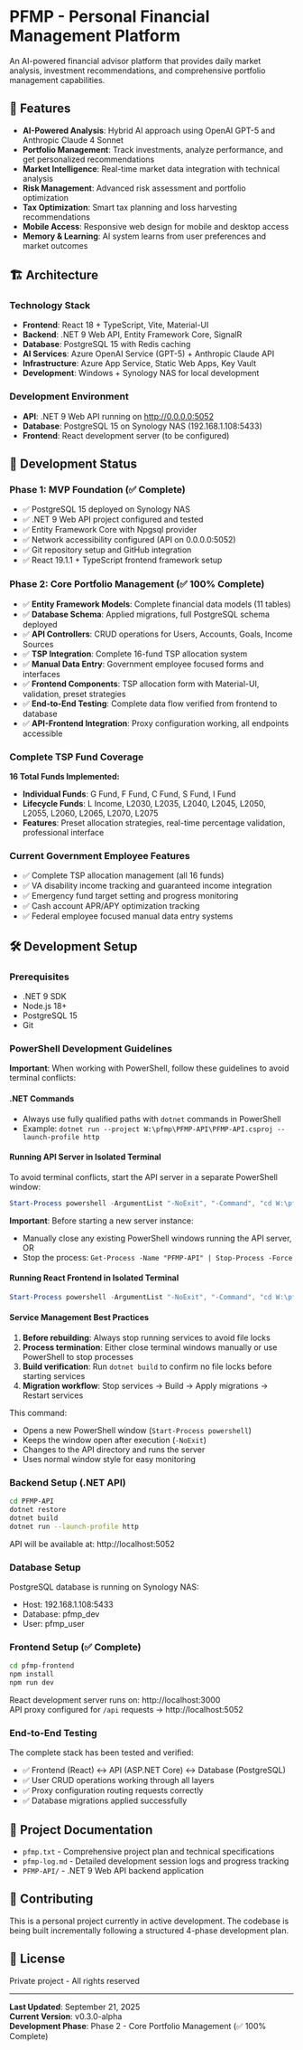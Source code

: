 # PFMP - Personal Financial Management Platform

An AI-powered financial advisor platform that provides daily market analysis, investment recommendations, and comprehensive portfolio management capabilities.

## 🚀 Features

- **AI-Powered Analysis**: Hybrid AI approach using OpenAI GPT-5 and Anthropic Claude 4 Sonnet
- **Portfolio Management**: Track investments, analyze performance, and get personalized recommendations
- **Market Intelligence**: Real-time market data integration with technical analysis
- **Risk Management**: Advanced risk assessment and portfolio optimization
- **Tax Optimization**: Smart tax planning and loss harvesting recommendations
- **Mobile Access**: Responsive web design for mobile and desktop access
- **Memory & Learning**: AI system learns from user preferences and market outcomes

## 🏗️ Architecture

### Technology Stack
- **Frontend**: React 18 + TypeScript, Vite, Material-UI
- **Backend**: .NET 9 Web API, Entity Framework Core, SignalR
- **Database**: PostgreSQL 15 with Redis caching
- **AI Services**: Azure OpenAI Service (GPT-5) + Anthropic Claude API
- **Infrastructure**: Azure App Service, Static Web Apps, Key Vault
- **Development**: Windows + Synology NAS for local development

### Development Environment
- **API**: .NET 9 Web API running on http://0.0.0.0:5052
- **Database**: PostgreSQL 15 on Synology NAS (192.168.1.108:5433)
- **Frontend**: React development server (to be configured)

## 🚦 Development Status

### Phase 1: MVP Foundation (✅ Complete)
- ✅ PostgreSQL 15 deployed on Synology NAS
- ✅ .NET 9 Web API project configured and tested
- ✅ Entity Framework Core with Npgsql provider
- ✅ Network accessibility configured (API on 0.0.0.0:5052)
- ✅ Git repository setup and GitHub integration
- ✅ React 19.1.1 + TypeScript frontend framework setup

### Phase 2: Core Portfolio Management (✅ 100% Complete)
- ✅ **Entity Framework Models**: Complete financial data models (11 tables)
- ✅ **Database Schema**: Applied migrations, full PostgreSQL schema deployed
- ✅ **API Controllers**: CRUD operations for Users, Accounts, Goals, Income Sources
- ✅ **TSP Integration**: Complete 16-fund TSP allocation system
- ✅ **Manual Data Entry**: Government employee focused forms and interfaces
- ✅ **Frontend Components**: TSP allocation form with Material-UI, validation, preset strategies
- ✅ **End-to-End Testing**: Complete data flow verified from frontend to database
- ✅ **API-Frontend Integration**: Proxy configuration working, all endpoints accessible

### Complete TSP Fund Coverage
**16 Total Funds Implemented:**
- **Individual Funds**: G Fund, F Fund, C Fund, S Fund, I Fund
- **Lifecycle Funds**: L Income, L2030, L2035, L2040, L2045, L2050, L2055, L2060, L2065, L2070, L2075
- **Features**: Preset allocation strategies, real-time percentage validation, professional interface

### Current Government Employee Features
- ✅ Complete TSP allocation management (all 16 funds)
- ✅ VA disability income tracking and guaranteed income integration
- ✅ Emergency fund target setting and progress monitoring
- ✅ Cash account APR/APY optimization tracking
- ✅ Federal employee focused manual data entry systems

## 🛠️ Development Setup

### Prerequisites
- .NET 9 SDK
- Node.js 18+
- PostgreSQL 15
- Git

### PowerShell Development Guidelines
**Important**: When working with PowerShell, follow these guidelines to avoid terminal conflicts:

#### .NET Commands
- Always use fully qualified paths with `dotnet` commands in PowerShell
- Example: `dotnet run --project W:\pfmp\PFMP-API\PFMP-API.csproj --launch-profile http`

#### Running API Server in Isolated Terminal
To avoid terminal conflicts, start the API server in a separate PowerShell window:
```powershell
Start-Process powershell -ArgumentList "-NoExit", "-Command", "cd W:\pfmp\PFMP-API; dotnet run --launch-profile http" -WindowStyle Normal
```

**Important**: Before starting a new server instance:
- Manually close any existing PowerShell windows running the API server, OR
- Stop the process: `Get-Process -Name "PFMP-API" | Stop-Process -Force`

#### Running React Frontend in Isolated Terminal
```powershell
Start-Process powershell -ArgumentList "-NoExit", "-Command", "cd W:\pfmp\pfmp-frontend; npm run dev" -WindowStyle Normal
```

#### Service Management Best Practices
1. **Before rebuilding**: Always stop running services to avoid file locks
2. **Process termination**: Either close terminal windows manually or use PowerShell to stop processes
3. **Build verification**: Run `dotnet build` to confirm no file locks before starting services
4. **Migration workflow**: Stop services → Build → Apply migrations → Restart services

This command:
- Opens a new PowerShell window (`Start-Process powershell`)
- Keeps the window open after execution (`-NoExit`)
- Changes to the API directory and runs the server
- Uses normal window style for easy monitoring

### Backend Setup (.NET API)
```bash
cd PFMP-API
dotnet restore
dotnet build
dotnet run --launch-profile http
```
API will be available at: http://localhost:5052

### Database Setup
PostgreSQL database is running on Synology NAS:
- Host: 192.168.1.108:5433
- Database: pfmp_dev
- User: pfmp_user

### Frontend Setup (✅ Complete)
```bash
cd pfmp-frontend
npm install
npm run dev
```
React development server runs on: http://localhost:3000  
API proxy configured for `/api` requests → http://localhost:5052

### End-to-End Testing
The complete stack has been tested and verified:
- ✅ Frontend (React) ↔ API (ASP.NET Core) ↔ Database (PostgreSQL)
- ✅ User CRUD operations working through all layers
- ✅ Proxy configuration routing requests correctly
- ✅ Database migrations applied successfully

## 📝 Project Documentation

- `pfmp.txt` - Comprehensive project plan and technical specifications
- `pfmp-log.md` - Detailed development session logs and progress tracking
- `PFMP-API/` - .NET 9 Web API backend application

## 🤝 Contributing

This is a personal project currently in active development. The codebase is being built incrementally following a structured 4-phase development plan.

## 📄 License

Private project - All rights reserved

---

**Last Updated**: September 21, 2025  
**Current Version**: v0.3.0-alpha  
**Development Phase**: Phase 2 - Core Portfolio Management (✅ 100% Complete)
